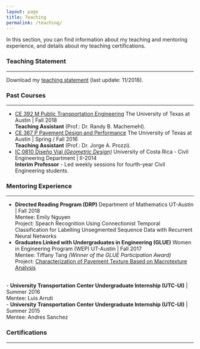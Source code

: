 ```yaml
---
layout: page
title: Teaching
permalink: /teaching/
---
```


In this section, you can find information about my teaching and mentoring experience, and details about my teaching certifications.

### Teaching Statement
___
Download my [teaching statement](/downloads/teaching_statement.pdf) (last update: 11/2018).

### Past Courses
___
- [CE 392 M Public Transportation Engineering](/downloads/2018_syllabus.pdf) The University of Texas at Austin | Fall 2018 <br>
<b>Teaching Assistant</b> (Prof.: Dr. Randy B. Machemehl).
- [CE 367 P Pavement Design and Performance](/downloads/2016_syllabus.pdf) The University of Texas at Austin | Spring / Fall 2016 <br>
<b>Teaching Assistant</b> (Prof.: Dr. Jorge A. Prozzi).
- [IC 0810 Diseño Vial <i>(Geometric Design)</i>](/downloads/2014_programa.pdf) University of Costa Rica - Civil Engineering Department  | II-2014 <br>
<b>Interim Professor</b> - Led weekly sessions for fourth-year Civil Engineering students.

### Mentoring Experience
___
- <b>Directed Reading Program (DRP)</b> Department of Mathematics UT-Austin  | Fall 2018 <br>
Mentee: Emily Nguyen <br>
Project: Speach Recognition Using Connectionist Temporal Classification for Labelling Unsegmented Sequence Data with Recurrent Neural Networks <br>
- <b>Graduates Linked with Undergraduates in Engineering (GLUE)</b> Women in Engineering Program (WEP) UT-Austin
| Fall 2017 <br>
Mentee: Tiffany Tang <i>(Winner of the GLUE Participation Award)</i> <br>
Project: [Characterization of Pavement Texture Based on Macrotexture Analysis](/downloads/2017_GLUE.pdf)
<br>
- <b>University Transportation Center Undergraduate Internship (UTC-UI)</b> | Summer 2016 <br>
Mentee: Luis Arruti <br>
- <b>University Transportation Center Undergraduate Internship (UTC-UI)</b> | Summer 2015 <br>
Mentee: Andres Sanchez

### Certifications
___
